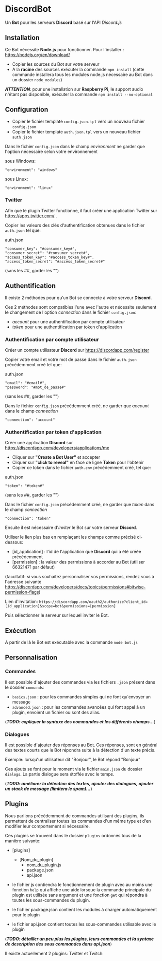 # DiscordBot

Un **Bot** pour les serveurs **Discord** basé sur l'API *Discord.js*

## Installation

Ce Bot nécessite **Node.js** pour fonctionner. Pour l'installer : https://nodejs.org/en/download/

* Copier les sources du Bot sur votre serveur
* A la **racine** des sources exécuter la commande `npm install`
(cette commande installera tous les modules node.js nécessaire au Bot dans un dossier `node_modules`)

**_ATTENTION_**: pour une installation sur **Raspberry Pi**, le support audio n'étant pas disponible, exécuter la commande `npm install --no-optional`

## Configuration

* Copier le fichier template `config.json.tpl` vers un nouveau fichier `config.json`
* Copier le fichier template `auth.json.tpl` vers un nouveau fichier `auth.json`

Dans le fichier `config.json` dans le champ _environment_ ne garder que l'option nécessaire selon votre environnement

sous Windows:
```
"environment": "windows"
```
sous Linux:
```
"environment": "linux"
```

### Twitter

Afin que le plugin Twitter fonctionne, il faut créer une application Twitter sur https://apps.twitter.com/ .

Copier les valeurs des clés d'authentification obtenues dans le fichier `auth.json` tel que: 

auth.json
```
"consumer_key": "#consumer_key#",
"consumer_secret": "#consumer_secret#",
"access_token_key": "#access_token_key#",
"access_token_secret": "#access_token_secret#"
```
(sans les ##, garder les "")

## Authentification

Il existe 2 méthodes pour qu'un Bot se connecte à votre serveur **Discord**.

Ces 2 méthodes sont compatibles l'une avec l'autre et nécessite seulement le changement de l'option _connection_ dans le fichier `config.json`:
* _account_ pour une authentification par compte utilisateur
* _token_ pour une authentification par token d'application

### Authentification par compte utilisateur

Créer un compte utilisateur **Discord** sur https://discordapp.com/register

Copier votre email et votre mot de passe dans le fichier `auth.json` précédemment créé tel que:

auth.json
```
"email": "#email#",
"password": "#mot_de_passe#"
```
(sans les ##, garder les "")

Dans le fichier `config.json` précédemment créé, ne garder que _account_ dans le champ _connection_
```
"connection": "account"
```

### Authentification par token d'application

Créer une application **Discord** sur https://discordapp.com/developers/applications/me

* Cliquer sur **"Create a Bot User"** et accepter
* Cliquer sur **"click to reveal"** en face de ligne **Token** pour l'obtenir
* Copier ce token dans le fichier `auth.env` précédemment créé, tel que:

auth.json
```
"token": "#token#"
```
(sans les ##, garder les "")

Dans le fichier `config.json` précédemment créé, ne garder que _token_ dans le champ _connection_
```
"connection": "token"
```

Ensuite il est nécessaire d'_inviter_ le Bot sur votre serveur **Discord**.

Utiliser le lien plus bas en remplaçant les champs comme précisé ci-dessous:
* [id_application] : l'id de l'application que **Discord** qui a été créée précédemment
* [permission] : la valeur des permissions à accorder au Bot (utiliser 66321471 par défaut)

(facultatif: si vous souhaitez personnaliser vos permissions, rendez vous à l'adresse suivante https://discordapp.com/developers/docs/topics/permissions#bitwise-permission-flags)

Lien d'invitation: `https://discordapp.com/oauth2/authorize?client_id=[id_application]&scope=bot&permissions=[permission]`

Puis sélectionner le serveur sur lequel inviter le Bot.

## Exécution

A partir de là le Bot est exécutable avec la commande `node bot.js`

## Personnalisation

### Commandes

Il est possible d'ajouter des commandes via les fichiers `.json` présent dans le dossier `commands`:
* `basics.json` : pour les commandes simples qui ne font qu'envoyer un message
* `advanced.json` : pour les commandes avancées qui font appel à un plugin, envoient un fichier ou sont des alias.

(**_TODO: expliquer la syntaxe des commandes et les différents champs..._**)

### Dialogues

Il est possible d'ajouter des réponses au Bot. Ces réponses, sont en général des textes courts que le Bot répondra suite à la détection d'un texte précis.

Exemple: lorsqu'un utilisateur dit "Bonjour", le Bot répond "Bonjour"

Ces ajouts se font pour le moment via le fichier `main.json` du dossier `dialogs`. La partie dialogue sera étoffée avec le temps.

(**_TODO: améliorer la détection des textes, ajouter des dialogues, ajouter un stack de message (limitera le spam)..._**)

## Plugins

Nous parlions précédemment de commandes utilisant des plugins, ils permettent de centraliser toutes les commandes d'un même type et d'en modifier leur comportement si nécessaire.

Ces plugins se trouvent dans le dossier `plugins` ordonnés tous de la manière suivante:
* [plugins]
  * [Nom_du_plugin]
    * nom_du_plugin.js
	* package.json
	* api.json
	
* le fichier js contiendra le fonctionnement de plugin avec au moins une fonction `help` qui affiche une aide lorsque la commande principale du plugin est utilisée sans argument et une fonction `get` qui répondra à toutes les sous-commandes du plugin.
* le fichier package.json contient les modules à charger automatiquement pour le plugin
* le fichier api.json contient toutes les sous-commandes utilisable avec le plugin

(**_TODO: détailler un peu plus les plugins, leurs commandes et la syntaxe de description des sous commandes dans api.json_**)

Il existe actuellement 2 plugins: Twitter et Twitch
